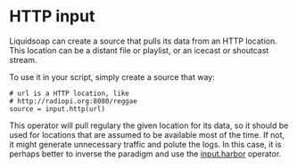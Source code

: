 HTTP input
==========
Liquidsoap can create a source that pulls its data from an HTTP location. This location can 
be a distant file or playlist, or an icecast or shoutcast stream.

To use it in your script, simply create a source that way:
```liquidsoap
# url is a HTTP location, like
# http://radiopi.org:8080/reggae
source = input.http(url)
```

This operator will pull regulary the given location for its data, so it should be used for 
locations that are assumed to be available most of the time. If not, it might generate unnecessary 
traffic and polute the logs. In this case, it is perhaps better to inverse the paradigm and 
use the [input.harbor](harbor.html) operator.


